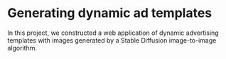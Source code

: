 # Generating dynamic ad templates

In this project,  we constructed a web application of dynamic advertising templates with images generated by a Stable Diffusion image-to-image algorithm.

